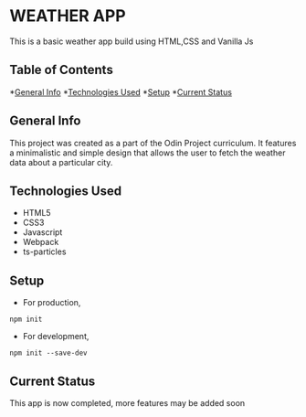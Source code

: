 # WEATHER APP 
This is a basic weather app build using HTML,CSS and Vanilla Js

## Table of Contents 
*[General Info](#general-info)
*[Technologies Used](#technologies-used)
*[Setup](#setup)
*[Current Status](#current-status)

## General Info 
This project was created as a part of the Odin Project curriculum. It features a minimalistic and simple design that allows the user to fetch the weather data about a particular city.

## Technologies Used
- HTML5
- CSS3
- Javascript 
- Webpack 
- ts-particles

## Setup 
- For production, 
```
npm init 
```
- For development,
```
npm init --save-dev
```

## Current Status  
This app is now completed, more features may be added soon

